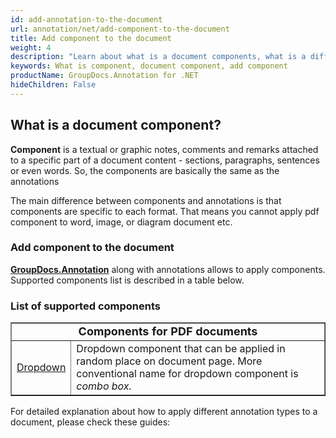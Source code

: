 ```yaml
---
id: add-annotation-to-the-document
url: annotation/net/add-component-to-the-document
title: Add component to the document
weight: 4
description: "Learn about what is a document components, what is a difference between annotations and components, and how to programmatically add components to a document using GroupDocs.Annotation API."
keywords: What is component, document component, add component
productName: GroupDocs.Annotation for .NET
hideChildren: False
---
```

## What is a document component?

**Component** is a textual or graphic notes, comments and remarks attached to a specific part of a document content - sections, paragraphs, sentences or even words. So, the components are basically the same as the annotations

The main difference between components and annotations is that components are specific to each format. That means you cannot apply pdf component to word, image, or diagram document etc.

### Add component to the document

**[GroupDocs.Annotation](https://products.groupdocs.com/annotation/net)** along with annotations allows to apply components. Supported components list is described in a table below. 

### List of supported components

<table border="1">
 <tr>
    <td colspan="2" style="text-align: center; vertical-align: middle;"><b style="font-size:18px">Components for PDF documents</b></td>
 </tr>
 <tr>
    <td><a href="annotation/net/add-dropdown-component">Dropdown</a></td>
    <td>Dropdown component that can be applied in random place on document page. More conventional name for dropdown component is <i>combo box.</i></td>
 </tr>
</table>

For detailed explanation about how to apply different annotation types to a document, please check these guides:
